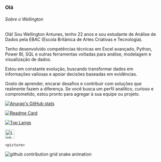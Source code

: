 ### Olá 

###### Sobre o Wellington
Olá! Sou Wellington Antunes, tenho 22 anos e sou estudante de Análise de Dados pela EBAC (Escola Britânica de Artes Criativas e Tecnologia).

Tenho desenvolvido competências técnicas em Excel avançado, Python, Power BI, SQL e outras ferramentas voltadas para análise, modelagem e visualização de dados.

Estou em constante evolução, buscando transformar dados em informações valiosas e apoiar decisões baseadas em evidências.

Gosto de aprender, encarar desafios e contribuir com soluções que realmente fazem a diferença. Se você busca um perfil analítico, curioso e comprometido, estou pronto para agregar à sua equipe ou projeto.


[![Anurag's GitHub stats](https://github-readme-stats.vercel.app/api?username=Wellantunes&show_icons=true&blueberry )](https://github.com/anuraghazra/github-readme-stats)



[![Readme Card](https://github-readme-stats.vercel.app/api/pin/?username=Wellantunes&repo=Projeto_Restaurante&theme=dark)](https://github.com/anuraghazra/github-readme-stats)


[![Top Langs](https://github-readme-stats.vercel.app/api/top-langs/?username=Wellantunes&layout=compact)](https://github.com/anuraghazra/github-readme-stats)


[<img src='https://img.shields.io/badge/LinkedIn-0077B5?style=for-the-badge&logo=linkedin&logoColor=white' alt='Linkedin' height='30'>]([https://www.linkedin.com/in/pedrobrocaldi/](https://www.linkedin.com/in/wellington-antuness/))


    <picture>
  <source media="(prefers-color-scheme: dark)" srcset="https://raw.githubusercontent.com/Wellantunes/Wellantunes/output/github-contribution-grid-snake-dark.svg">
  <source media="(prefers-color-scheme: light)" srcset="https://raw.githubusercontent.com/Wellantunes/Wellantunes/output/github-contribution-grid-snake.svg">
  <img alt="github contribution grid snake animation" src="https://raw.githubusercontent.com/Wellantunes/Wellantunes/output/github-contribution-grid-snake.svg">
</picture>

